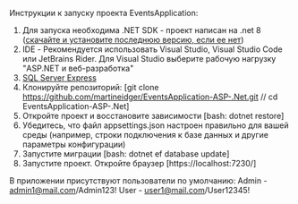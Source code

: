 Инструкции к запуску проекта EventsApplication:
1) Для запуска необходима .NET SDK - проект написан на .net 8 ([скачайте и установите последнюю версию, если ее нет](https://dotnet.microsoft.com/en-us/download))
2) IDE - Рекомендуется использовать Visual Studio, Visual Studio Code или JetBrains Rider. Для Visual Studio выберите рабочую нагрузку "ASP.NET и веб-разработка"
3) [SQL Server Express](https://www.microsoft.com/en-us/sql-server/sql-server-downloads)
4) Клонируйте репозиторий: [git clone https://github.com/martineidger/EventsApplication-ASP-.Net.git // cd EventsApplication-ASP-.Net]
5) Откройте проект и восстановите зависимости [bash: dotnet restore]
6) Убедитесь, что файл appsettings.json настроен правильно для вашей среды (например, строки подключения к базе данных и другие параметры конфигурации)
7) Запустите миграции [bash: dotnet ef database update]
8) Запустите проект. Откройте браузер [https://localhost:7230/]

В приложении присутствуют пользователи по умолчанию:
Admin - admin1@mail.com/Admin123!
User - user1@mail.com/User12345!
